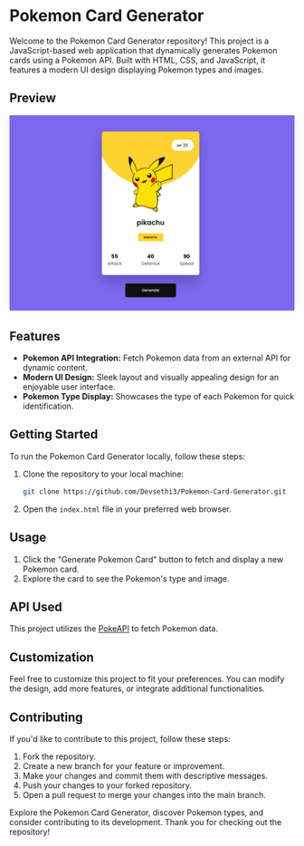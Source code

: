 # Pokemon Card Generator

Welcome to the Pokemon Card Generator repository! This project is a JavaScript-based web application that dynamically generates Pokemon cards using a Pokemon API. Built with HTML, CSS, and JavaScript, it features a modern UI design displaying Pokemon types and images.

## Preview

![Pokemon Card Generator Preview](Preview.png)

## Features

- **Pokemon API Integration:** Fetch Pokemon data from an external API for dynamic content.
- **Modern UI Design:** Sleek layout and visually appealing design for an enjoyable user interface.
- **Pokemon Type Display:** Showcases the type of each Pokemon for quick identification.

## Getting Started

To run the Pokemon Card Generator locally, follow these steps:

1. Clone the repository to your local machine:

   ```bash
   git clone https://github.com/Devsethi3/Pokemon-Card-Generator.git
   ```

2. Open the `index.html` file in your preferred web browser.

## Usage

1. Click the "Generate Pokemon Card" button to fetch and display a new Pokemon card.
2. Explore the card to see the Pokemon's type and image.

## API Used

This project utilizes the [PokeAPI](https://pokeapi.co/) to fetch Pokemon data.

## Customization

Feel free to customize this project to fit your preferences. You can modify the design, add more features, or integrate additional functionalities.

## Contributing

If you'd like to contribute to this project, follow these steps:

1. Fork the repository.
2. Create a new branch for your feature or improvement.
3. Make your changes and commit them with descriptive messages.
4. Push your changes to your forked repository.
5. Open a pull request to merge your changes into the main branch.

Explore the Pokemon Card Generator, discover Pokemon types, and consider contributing to its development. Thank you for checking out the repository!